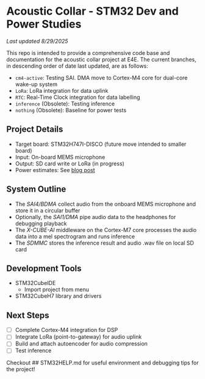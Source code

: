 # Acoustic Collar - STM32 Dev and Power Studies
*Last updated 8/29/2025*

This repo is intended to provide a comprehensive code base and documentation for the acoustic collar project at E4E. The current branches, in descending order of date last updated, are as follows:
- `cm4-active`: Testing SAI. DMA move to Cortex-M4 core for dual-core wake-up system
- `LoRa`: LoRa integration for data uplink
- `RTC`: Real-Time Clock integration for data labelling
- `inference` (Obsolete): Testing inference
- `nothing` (Obsolete): Baseline for power tests

## Project Details
- Target board: STM32H747I-DISCO (future move intended to smaller board)
- Input: On-board MEMS microphone
- Output: SD card write or LoRa (in progress)
- Power estimates: See [blog post](https://docs.google.com/document/d/1pEJw7hPAgSaujo6Jzskwartr97DzW8AzQoRQzoEKCUI/edit?usp=sharing)

## System Outline
- The *SAI4/BDMA* collect audio from the onboard MEMS microphone and store it in a circular buffer
- Optionally, the *SAI1/DMA* pipe audio data to the headphones for debugging playback
- The *X-CUBE-AI* middleware on the Cortex-M7 core processes the audio data into a mel spectrogram and runs inference
- The *SDMMC* stores the inference result and audio .wav file on local SD card

## Development Tools
- STM32CubeIDE
    - Import project from menu
- STM32CubeH7 library and drivers

## Next Steps
- [ ] Complete Cortex-M4 integration for DSP
- [ ] Integrate LoRa (point-to-gateway) for audio uplink
- [ ] Build and attach autoencoder for audio compression
- [ ] Test inference

Checkout ## STM32HELP.md for useful environment and debugging tips for the project!
